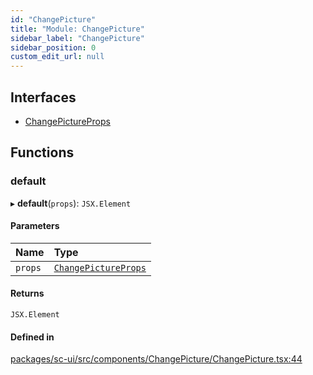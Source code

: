 ```yaml
---
id: "ChangePicture"
title: "Module: ChangePicture"
sidebar_label: "ChangePicture"
sidebar_position: 0
custom_edit_url: null
---
```


## Interfaces

- [ChangePictureProps](../interfaces/ChangePicture.ChangePictureProps)

## Functions

### default

▸ **default**(`props`): `JSX.Element`

#### Parameters

| Name | Type |
| :------ | :------ |
| `props` | [`ChangePictureProps`](../interfaces/ChangePicture.ChangePictureProps) |

#### Returns

`JSX.Element`

#### Defined in

[packages/sc-ui/src/components/ChangePicture/ChangePicture.tsx:44](https://github.com/selfcommunity/community-ui/blob/7f26f69/packages/sc-ui/src/components/ChangePicture/ChangePicture.tsx#L44)
